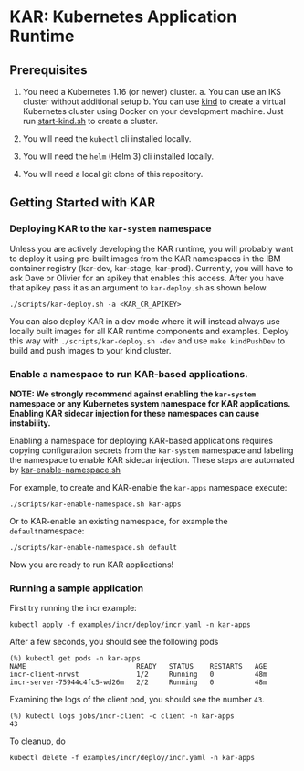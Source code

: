 # KAR: Kubernetes Application Runtime

## Prerequisites

1. You need a Kubernetes 1.16 (or newer) cluster.
   a. You can use an IKS cluster without additional setup
   b. You can use [kind](https://kind.sigs.k8s.io/) to create a virtual Kubernetes cluster using Docker
      on your development machine. Just run [start-kind.sh](build/ci/start-kind.sh)
      to create a cluster.

2. You will need the `kubectl` cli installed locally.

3. You will need the `helm` (Helm 3) cli installed locally.

4. You will need a local git clone of this repository.

## Getting Started with KAR

### Deploying KAR to the `kar-system` namespace

Unless you are actively developing the KAR runtime, you will probably
want to deploy it using pre-built images from the KAR namespaces in
the IBM container registry (kar-dev, kar-stage, kar-prod). Currently,
you will have to ask Dave or Olivier for an apikey that enables this
access. After you have that apikey pass it as an argument to `kar-deploy.sh`
as shown below.
```script
./scripts/kar-deploy.sh -a <KAR_CR_APIKEY>
```

You can also deploy KAR in a dev mode where it will instead always
use locally built images for all KAR runtime components and examples.
Deploy this way with `./scripts/kar-deploy.sh -dev` and use
`make kindPushDev` to build and push images to your kind cluster.

### Enable a namespace to run KAR-based applications.

**NOTE: We strongly recommend against enabling the `kar-system` namespace
  or any Kubernetes system namespace for KAR applications. Enabling
  KAR sidecar injection for these namespaces can cause instability.**

Enabling a namespace for deploying KAR-based applications requires
copying configuration secrets from the `kar-system` namespace and
labeling the namespace to enable KAR sidecar injection.  These steps
are automated by
[kar-enable-namespace.sh](scripts/kar-enable-namespace.sh)

For example, to create and KAR-enable the `kar-apps` namespace execute:
```shell
./scripts/kar-enable-namespace.sh kar-apps
```

Or to KAR-enable an existing namespace, for example the `default`namespace:
```shell
./scripts/kar-enable-namespace.sh default
```

Now you are ready to run KAR applications!

### Running a sample application

First try running the incr example:
```shell
kubectl apply -f examples/incr/deploy/incr.yaml -n kar-apps
```
After a few seconds, you should see the following pods
```
(%) kubectl get pods -n kar-apps
NAME                           READY   STATUS    RESTARTS   AGE
incr-client-nrwst              1/2     Running   0          48m
incr-server-75944c4fc5-wd26m   2/2     Running   0          48m
```

Examining the logs of the client pod, you should see the number `43`.
```
(%) kubectl logs jobs/incr-client -c client -n kar-apps
43
```

To cleanup, do
```
kubectl delete -f examples/incr/deploy/incr.yaml -n kar-apps
```
